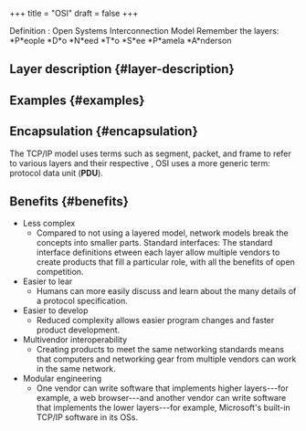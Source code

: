 +++
title = "OSI"
draft = false
+++

Definition
: Open Systems Interconnection Model
    Remember the layers: \*P\*eople \*D\*o \*N\*eed \*T\*o \*S\*ee \*P\*amela \*A\*nderson


## Layer description {#layer-description}


## Examples {#examples}


## Encapsulation {#encapsulation}

The TCP/IP model uses terms such as segment, packet, and frame to refer to various layers and their respective , OSI uses a more generic term: protocol data unit (**PDU**).


## Benefits {#benefits}

-   Less complex
    -   Compared to not using a layered model, network models break the concepts into smaller parts. Standard interfaces: The standard interface definitions etween each layer allow multiple vendors to create products that fill a particular role, with all the benefits of open competition.
-   Easier to lear
    -   Humans can more easily discuss and learn about the many details of a protocol specification.
-   Easier to develop
    -   Reduced complexity allows easier program changes and faster product development.
-   Multivendor interoperability
    -   Creating products to meet the same networking standards means that computers and networking gear from multiple vendors can work in the same network.
-   Modular engineering
    -   One vendor can write software that implements higher layers---for example, a web browser---and another vendor can write software that implements the lower layers---for example, Microsoft's built-in TCP/IP software in its OSs.